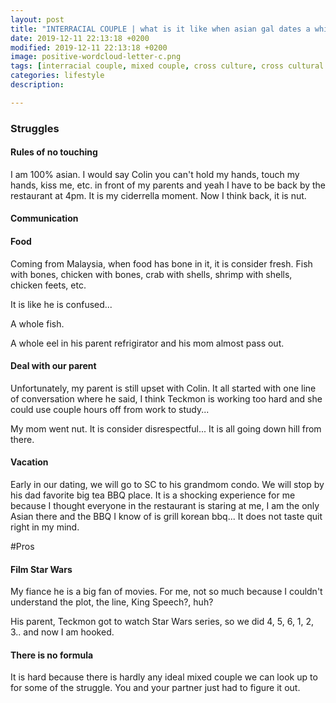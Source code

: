 ```yaml
---
layout: post
title: "INTERRACIAL COUPLE | what is it like when asian gal dates a white guy."
date: 2019-12-11 22:13:18 +0200
modified: 2019-12-11 22:13:18 +0200
image: positive-wordcloud-letter-c.png
tags: [interracial couple, mixed couple, cross culture, cross cultural relationship, interracial issues, interracial topics, asian female dates white male, mixed couple relationship]
categories: lifestyle
description: 

---
```

### Struggles 

#### Rules of no touching

I am 100% asian. I would say Colin you can't hold my hands, touch my hands, kiss me, etc. in front of my parents and yeah I have to be back by the restaurant at 4pm. It is my ciderrella moment. Now I think back, it is nut.

#### Communication



#### Food

Coming from Malaysia, when food has bone in it, it is consider fresh. Fish with bones, chicken with bones, crab with shells, shrimp with shells, chicken feets, etc. 

It is like he is confused...

A whole fish.

A whole eel in his parent refrigirator and his mom almost pass out. 

#### Deal with our parent

Unfortunately, my parent is still upset with Colin. It all started with one line of conversation where he said, I think Teckmon is working too hard and she could use couple hours off from work to study...

My mom went nut. It is consider disrespectful... It is all going down hill from there.

#### Vacation

Early in our dating, we will go to SC to his grandmom condo. We will stop by his dad favorite big tea BBQ place. It is a shocking experience for me because I thought everyone in the restaurant is staring at me, I am the only Asian there and the BBQ I know of is grill korean bbq... It does not taste quit right in my mind.


#Pros

#### Film Star Wars

My fiance he is a big fan of movies. For me, not so much because I couldn't understand the plot, the line, King Speech?, huh?

His parent, Teckmon got to watch Star Wars series, so we did 4, 5, 6, 1, 2, 3.. and now I am hooked.


#### There is no formula

It is hard because there is hardly any ideal mixed couple we can look up to for some of the struggle. You and your partner just had to figure it out.






